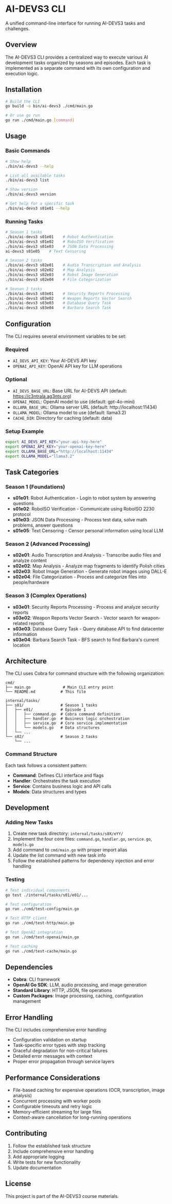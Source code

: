 # AI-DEVS3 CLI

A unified command-line interface for running AI-DEVS3 tasks and challenges.

## Overview

The AI-DEVS3 CLI provides a centralized way to execute various AI development tasks organized by seasons and episodes. Each task is implemented as a separate command with its own configuration and execution logic.

## Installation

```bash
# Build the CLI
go build -o bin/ai-devs3 ./cmd/main.go

# Or use go run
go run ./cmd/main.go [command]
```

## Usage

### Basic Commands

```bash
# Show help
./bin/ai-devs3 --help

# List all available tasks
./bin/ai-devs3 list

# Show version
./bin/ai-devs3 version

# Get help for a specific task
./bin/ai-devs3 s01e01 --help
```

### Running Tasks

```bash
# Season 1 tasks
./bin/ai-devs3 s01e01    # Robot Authentication
./bin/ai-devs3 s01e02    # RoboISO Verification
./bin/ai-devs3 s01e03    # JSON Data Processing
ai-devs3 s01e05    # Text Censoring

# Season 2 tasks
./bin/ai-devs3 s02e01    # Audio Transcription and Analysis
./bin/ai-devs3 s02e02    # Map Analysis
./bin/ai-devs3 s02e03    # Robot Image Generation
./bin/ai-devs3 s02e04    # File Categorization

# Season 3 tasks
./bin/ai-devs3 s03e01    # Security Reports Processing
./bin/ai-devs3 s03e02    # Weapon Reports Vector Search
./bin/ai-devs3 s03e03    # Database Query Task
./bin/ai-devs3 s03e04    # Barbara Search Task
```

## Configuration

The CLI requires several environment variables to be set:

### Required
- `AI_DEVS_API_KEY`: Your AI-DEVS API key
- `OPENAI_API_KEY`: OpenAI API key for LLM operations

### Optional
- `AI_DEVS_BASE_URL`: Base URL for AI-DEVS API (default: https://c3ntrala.ag3nts.org)
- `OPENAI_MODEL`: OpenAI model to use (default: gpt-4o-mini)
- `OLLAMA_BASE_URL`: Ollama server URL (default: http://localhost:11434)
- `OLLAMA_MODEL`: Ollama model to use (default: llama3.2)
- `CACHE_DIR`: Directory for caching (default: data)

### Setup Example

```bash
export AI_DEVS_API_KEY="your-api-key-here"
export OPENAI_API_KEY="your-openai-key-here"
export OLLAMA_BASE_URL="http://localhost:11434"
export OLLAMA_MODEL="llama3.2"
```

## Task Categories

### Season 1 (Foundations)
- **s01e01**: Robot Authentication - Login to robot system by answering questions
- **s01e02**: RoboISO Verification - Communicate using RoboISO 2230 protocol
- **s01e03**: JSON Data Processing - Process test data, solve math problems, answer questions
- **s01e05**: Text Censoring - Censor personal information using local LLM

### Season 2 (Advanced Processing)
- **s02e01**: Audio Transcription and Analysis - Transcribe audio files and analyze content
- **s02e02**: Map Analysis - Analyze map fragments to identify Polish cities
- **s02e03**: Robot Image Generation - Generate robot images using DALL-E
- **s02e04**: File Categorization - Process and categorize files into people/hardware

### Season 3 (Complex Operations)
- **s03e01**: Security Reports Processing - Process and analyze security reports
- **s03e02**: Weapon Reports Vector Search - Vector search for weapon-related reports
- **s03e03**: Database Query Task - Query database API to find datacenter information
- **s03e04**: Barbara Search Task - BFS search to find Barbara's current location

## Architecture

The CLI uses Cobra for command structure with the following organization:

```
cmd/
├── main.go              # Main CLI entry point
└── README.md           # This file

internal/tasks/
├── s01/                # Season 1 tasks
│   ├── e01/            # Episode 1
│   │   ├── command.go  # Cobra command definition
│   │   ├── handler.go  # Business logic orchestration
│   │   ├── service.go  # Core service implementation
│   │   └── models.go   # Data structures
│   └── ...
└── s02/                # Season 2 tasks
    └── ...
```

### Command Structure

Each task follows a consistent pattern:
- **Command**: Defines CLI interface and flags
- **Handler**: Orchestrates the task execution
- **Service**: Contains business logic and API calls
- **Models**: Data structures and types

## Development

### Adding New Tasks

1. Create new task directory: `internal/tasks/s0X/eYY/`
2. Implement the four core files: `command.go`, `handler.go`, `service.go`, `models.go`
3. Add command to `cmd/main.go` with proper import alias
4. Update the list command with new task info
5. Follow the established patterns for dependency injection and error handling

### Testing

```bash
# Test individual components
go test ./internal/tasks/s01/e01/...

# Test configuration
go run ./cmd/test-config/main.go

# Test HTTP client
go run ./cmd/test-http/main.go

# Test OpenAI integration
go run ./cmd/test-openai/main.go

# Test caching
go run ./cmd/test-cache/main.go
```

## Dependencies

- **Cobra**: CLI framework
- **OpenAI Go SDK**: LLM, audio processing, and image generation
- **Standard Library**: HTTP, JSON, file operations
- **Custom Packages**: Image processing, caching, configuration management

## Error Handling

The CLI includes comprehensive error handling:
- Configuration validation on startup
- Task-specific error types with step tracking
- Graceful degradation for non-critical failures
- Detailed error messages with context
- Proper error propagation through service layers

## Performance Considerations

- File-based caching for expensive operations (OCR, transcription, image analysis)
- Concurrent processing with worker pools
- Configurable timeouts and retry logic
- Memory-efficient streaming for large files
- Context-aware cancellation for long-running operations

## Contributing

1. Follow the established task structure
2. Include comprehensive error handling
3. Add appropriate logging
4. Write tests for new functionality
5. Update documentation

## License

This project is part of the AI-DEVS3 course materials.
